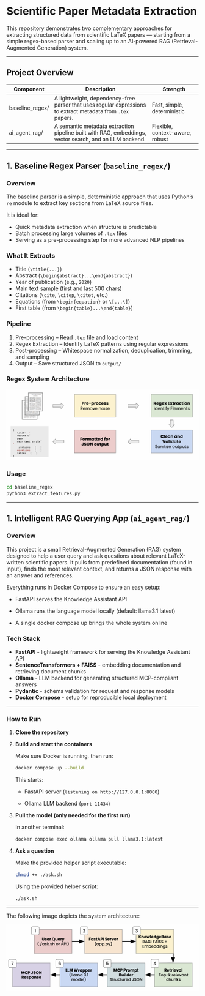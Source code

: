 # Scientific Paper Metadata Extraction

This repository demonstrates two complementary approaches for extracting structured data from scientific LaTeX papers — starting from a simple regex-based parser and scaling up to an AI-powered RAG (Retrieval-Augmented Generation) system.

---

## Project Overview

| Component | Description | Strength |
|----------|------------|----------|
| baseline_regex/ | A lightweight, dependency-free parser that uses regular expressions to extract metadata from `.tex` papers. | Fast, simple, deterministic |
| ai_agent_rag/ | A semantic metadata extraction pipeline built with RAG, embeddings, vector search, and an LLM backend. | Flexible, context-aware, robust |

---

## 1. Baseline Regex Parser (`baseline_regex/`)

### Overview
The baseline parser is a simple, deterministic approach that uses Python’s `re` module to extract key sections from LaTeX source files.

It is ideal for:
- Quick metadata extraction when structure is predictable  
- Batch processing large volumes of `.tex` files  
- Serving as a pre-processing step for more advanced NLP pipelines

### What It Extracts
- Title (`\title{...}`)
- Abstract (`\begin{abstract}...\end{abstract}`)
- Year of publication (e.g., `2020`)
- Main text sample (first and last 500 chars)
- Citations (`\cite`, `\citep`, `\citet`, etc.)
- Equations (from `\begin{equation}` or `\[...\]`)
- First table (from `\begin{table}...\end{table}`)

### Pipeline
1. Pre-processing – Read `.tex` file and load content  
2. Regex Extraction – Identify LaTeX patterns using regular expressions  
3. Post-processing – Whitespace normalization, deduplication, trimming, and sampling  
4. Output – Save structured JSON to `output/`

### Regex System Architecture

<div align="center">
  <img src="refs/regex_architecture.svg" alt="Regex Architecture Diagram" width="600"/>
</div>

### Usage
```bash
cd baseline_regex
python3 extract_features.py
```
---

## 1. Intelligent RAG Querying App (`ai_agent_rag/`)

### Overview

This project is a small Retrieval-Augmented Generation (RAG) system designed to help a user query and ask questions about relevant LaTeX-written scientific papers. It pulls from predefined documentation (found in input), finds the most relevant context, and returns a JSON response with an answer and references.

Everything runs in Docker Compose to ensure an easy setup:

- FastAPI serves the Knowledge Assistant API

- Ollama runs the language model locally (default: llama3.1:latest)

- A single docker compose up brings the whole system online

### Tech Stack

- **FastAPI** - lightweight framework for serving the Knowledge Assistant API
- **SentenceTransformers + FAISS** - embedding documentation and retrieving document chunks
- **Ollama** - LLM backend for generating structured MCP-compliant answers
- **Pydantic** - schema validation for request and response models
- **Docker Compose** - setup for reproducible local deployment

---

### How to Run 

1. **Clone the repository**

2. **Build and start the containers**

    Make sure Docker is running, then run: 
    ```bash
    docker compose up --build
    ```

    This starts: 
    - FastAPI server (`listening on http://127.0.0.1:8000`)

    - Ollama LLM backend (`port 11434`)

3. **Pull the model (only needed for the first run)**

    In another terminal: 
    ```bash
    docker compose exec ollama ollama pull llama3.1:latest
    ```

4. **Ask a question**

   Make the provided helper script executable:  
   ```bash
   chmod +x ./ask.sh
   ```

    Using the provided helper script: 
    ```bash
    ./ask.sh
    ```

--- 
The following image depicts the system architecture: 

<div align="center">
  <img src="refs/ai_agent_architecture.svg" alt="AI Agent Architecture Diagram" width="600"/>
</div>